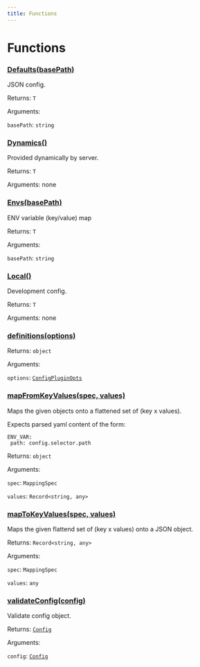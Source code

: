 ```yaml
---
title: Functions
---
```

# Functions
### [Defaults(basePath)](https://github.com/dxos/dxos/blob/main/packages/sdk/config/src/loaders/index.ts#L51)



JSON config.


Returns: <code>T</code>

Arguments: 

`basePath`: <code>string</code>

### [Dynamics()](https://github.com/dxos/dxos/blob/main/packages/sdk/config/src/loaders/index.ts#L38)



Provided dynamically by server.


Returns: <code>T</code>

Arguments: none

### [Envs(basePath)](https://github.com/dxos/dxos/blob/main/packages/sdk/config/src/loaders/index.ts#L43)



ENV variable (key/value) map


Returns: <code>T</code>

Arguments: 

`basePath`: <code>string</code>

### [Local()](https://github.com/dxos/dxos/blob/main/packages/sdk/config/src/loaders/index.ts#L33)



Development config.


Returns: <code>T</code>

Arguments: none

### [definitions(options)](https://github.com/dxos/dxos/blob/main/packages/sdk/config/src/plugin/definitions.ts#L19)



Returns: <code>object</code>

Arguments: 

`options`: <code>[ConfigPluginOpts](/api/@dxos/config/interfaces/ConfigPluginOpts)</code>

### [mapFromKeyValues(spec, values)](https://github.com/dxos/dxos/blob/main/packages/sdk/config/src/config.ts#L33)



Maps the given objects onto a flattened set of (key x values).

Expects parsed yaml content of the form:

 ```
ENV_VAR:
  path: config.selector.path
```


Returns: <code>object</code>

Arguments: 

`spec`: <code>MappingSpec</code>

`values`: <code>Record&lt;string, any&gt;</code>

### [mapToKeyValues(spec, values)](https://github.com/dxos/dxos/blob/main/packages/sdk/config/src/config.ts#L79)



Maps the given flattend set of (key x values) onto a JSON object.


Returns: <code>Record&lt;string, any&gt;</code>

Arguments: 

`spec`: <code>MappingSpec</code>

`values`: <code>any</code>

### [validateConfig(config)](https://github.com/dxos/dxos/blob/main/packages/sdk/config/src/config.ts#L101)



Validate config object.


Returns: <code>[Config](/api/@dxos/config/interfaces/Config)</code>

Arguments: 

`config`: <code>[Config](/api/@dxos/config/interfaces/Config)</code>
